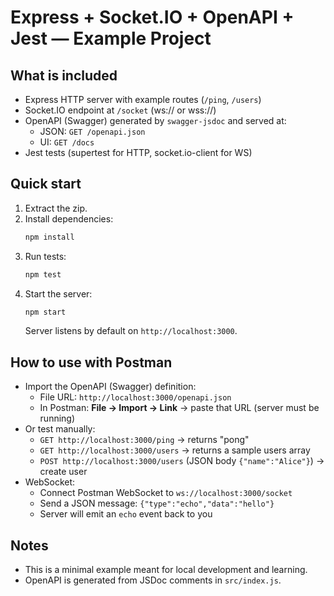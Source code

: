 # Express + Socket.IO + OpenAPI + Jest — Example Project

## What is included
- Express HTTP server with example routes (`/ping`, `/users`)
- Socket.IO endpoint at `/socket` (ws:// or wss://)
- OpenAPI (Swagger) generated by `swagger-jsdoc` and served at:
  - JSON: `GET /openapi.json`
  - UI: `GET /docs`
- Jest tests (supertest for HTTP, socket.io-client for WS)

## Quick start
1. Extract the zip.
2. Install dependencies:
   ```bash
   npm install
   ```
3. Run tests:
   ```bash
   npm test
   ```
4. Start the server:
   ```bash
   npm start
   ```
   Server listens by default on `http://localhost:3000`.

## How to use with Postman
- Import the OpenAPI (Swagger) definition:
  - File URL: `http://localhost:3000/openapi.json`
  - In Postman: **File → Import → Link** → paste that URL (server must be running)
- Or test manually:
  - `GET http://localhost:3000/ping` → returns "pong"
  - `GET http://localhost:3000/users` → returns a sample users array
  - `POST http://localhost:3000/users` (JSON body `{"name":"Alice"}`) → create user
- WebSocket:
  - Connect Postman WebSocket to `ws://localhost:3000/socket`
  - Send a JSON message: `{"type":"echo","data":"hello"}`
  - Server will emit an `echo` event back to you

## Notes
- This is a minimal example meant for local development and learning.
- OpenAPI is generated from JSDoc comments in `src/index.js`.
